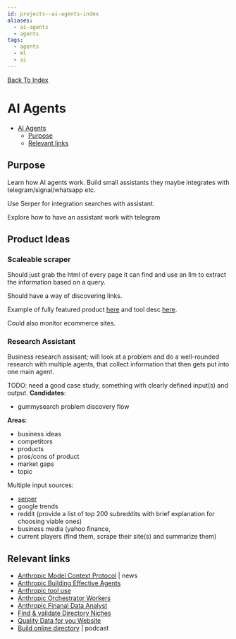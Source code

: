 ```yaml
---
id: projects--ai-agents-index
aliases:
  - ai-agents
  - agents
tags:
  - agents
  - ml
  - ai
---
```


[Back To Index](/projects/index.md)

# AI Agents

<!--toc:start-->
- [AI Agents](#ai-agents)
  - [Purpose](#purpose)
  - [Relevant links](#relevant-links)
<!--toc:end-->

## Purpose

Learn how AI agents work. Build small assistants they maybe integrates with telegram/signal/whatsapp etc.

Use Serper for integration searches with assistant.

Explore how to have an assistant work with telegram

## Product Ideas

### Scaleable scraper

Should just grab the html of every page it can find and use an llm to extract the information based on a query.

Should have a way of discovering links.

Example of fully featured product [here](https://withoptic.com/) and tool desc [here](https://sale.withoptic.com/).

Could also monitor ecommerce sites.

### Research Assistant

Business research assisant; will look at a problem and do a well-rounded research with multiple agents, that collect information that then gets put into one main agent.

TODO: need a good case study, something with clearly defined input(s) and output.
**Candidates**:
- gummysearch problem discovery flow

**Areas**:
- business ideas
- competitors
- products
- pros/cons of product
- market gaps
- topic

Multiple input sources:
- [serper](https://serper.dev)
- google trends
- reddit (provide a list of top 200 subreddits with brief explanation for choosing viable ones)
- business media (yahoo finance, 
- current players (find them, scrape their site(s) and summarize them)

## Relevant links

- [Anthropic Model Context Protocol](https://www.anthropic.com/news/model-context-protocol) | news
- [Anthropic Building Effective Agents](https://www.anthropic.com/research/building-effective-agents)
- [Anthropic tool use](https://github.com/anthropics/courses/blob/master/tool_use/01_tool_use_overview.ipynb)
- [Anthropic Orchestrator Workers](https://github.com/anthropics/anthropic-cookbook/blob/main/patterns/agents/orchestrator_workers.ipynb)
- [Anthropic Finanal Data Analyst](https://github.com/anthropics/anthropic-quickstarts/tree/main/financial-data-analyst)
- [Find & validate Directory Niches](https://www.youtube.com/watch?v=x4joMo2TY4s)
- [Quality Data for you Website](https://www.youtube.com/watch?v=9w7MoLZyCwY)
- [Build online directory](https://www.youtube.com/watch?v=6rAHkSyzfNA) | podcast
